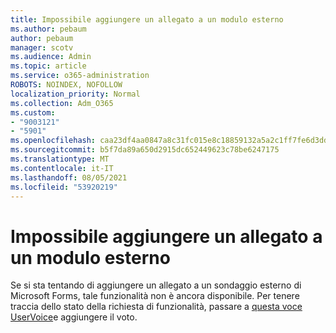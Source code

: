```yaml
---
title: Impossibile aggiungere un allegato a un modulo esterno
ms.author: pebaum
author: pebaum
manager: scotv
ms.audience: Admin
ms.topic: article
ms.service: o365-administration
ROBOTS: NOINDEX, NOFOLLOW
localization_priority: Normal
ms.collection: Adm_O365
ms.custom:
- "9003121"
- "5901"
ms.openlocfilehash: caa23df4aa0847a8c31fc015e8c18859132a5a2c1ff7fe6d3dd98357671c3435
ms.sourcegitcommit: b5f7da89a650d2915dc652449623c78be6247175
ms.translationtype: MT
ms.contentlocale: it-IT
ms.lasthandoff: 08/05/2021
ms.locfileid: "53920219"
---
```

# <a name="unable-to-add-an-attachment-to-an-externally-facing-form"></a>Impossibile aggiungere un allegato a un modulo esterno

Se si sta tentando di aggiungere un allegato a un sondaggio esterno di Microsoft Forms, tale funzionalità non è ancora disponibile. Per tenere traccia dello stato della richiesta di funzionalità, passare a [questa voce UserVoice](https://go.microsoft.com/fwlink/?linkid=2133069)e aggiungere il voto.
